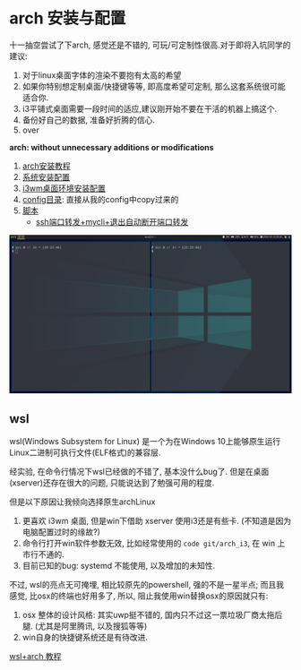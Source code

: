 # arch 安装与配置

十一抽空尝试了下arch, 感觉还是不错的, 可玩/可定制性很高.对于即将入坑同学的建议:
1. 对于linux桌面字体的渲染不要抱有太高的希望
2. 如果你特别想定制桌面/快捷键等等, 即高度希望可定制, 那么这套系统很可能适合你.
3. i3平铺式桌面需要一段时间的适应,建议刚开始不要在干活的机器上搞这个.
4. 备份好自己的数据, 准备好折腾的信心.
5. over

**arch: without unnecessary additions or modifications**

1. [arch安装教程](./arch_install.md)
2. [系统安装配置](./arch_config.md)
3. [i3wm桌面环境安装配置](./arch_wm_config.md)
4. [config目录](./config/): 直接从我的config中copy过来的
5. [脚本](./script)
    - [ssh端口转发+mycli+退出自动断开端口转发](/script/ssh_mysql.sh)

![示例](i3-demo.png)

## wsl
wsl(Windows Subsystem for Linux) 是一个为在Windows 10上能够原生运行Linux二进制可执行文件(ELF格式)的兼容层.

经实验, 在命令行情况下wsl已经做的不错了, 基本没什么bug了. 但是在桌面(xserver)还存在很大的问题, 只能说达到了勉强可用的程度.

但是以下原因让我倾向选择原生archLinux
1. 更喜欢 i3wm 桌面, 但是win下借助 xserver 使用i3还是有些卡. (不知道是因为电脑配置过时的缘故?)
2. 命令行打开win软件参数无效, 比如经常使用的 `code git/arch_i3`, 在 win 上市行不通的.
3. 目前已知的bug: systemd 不能使用, 以及增加的未知性.

不过, wsl的亮点无可掩埋, 相比较原先的powershell, 强的不是一星半点; 而且我感觉, 比osx的终端也好用多了, 所以, 阻止我使用win替换osx的原因就只有: 
1. osx 整体的设计风格: 其实uwp挺不错的, 国内只不过这一票垃圾厂商太拖后腿. (尤其是阿里腾讯, 以及搜狐等等)
2. win自身的快捷键系统还是有待改进.

[wsl+arch 教程](./wsl/readme.md)
